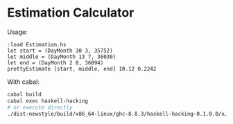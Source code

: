 # Estimation Calculator

Usage:

```ghci
:load Estimation.hs
let start = (DayMonth 30 3, 35752)
let middle = (DayMonth 13 7, 36030)
let end = (DayMonth 2 8, 36094)
prettyEstimate [start, middle, end] 10.12 0.2242
```

With cabal:

```bash
cabal build
cabal exec haskell-hacking
# or execute directly
./dist-newstyle/build/x86_64-linux/ghc-8.8.3/haskell-hacking-0.1.0.0/x/haskell-hacking/build/haskell-hacking/haskell-hacking
```